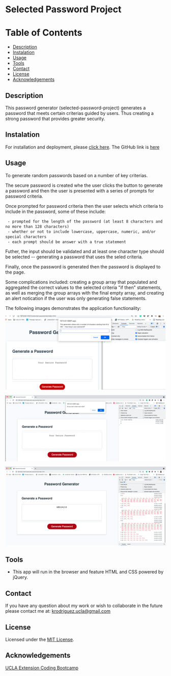 # Selected Password Project

# Table of Contents

* [Description](#description)
* [Instalation](#instalation)
* [Usage](#usage)
* [Tools](#tools)
* [Contact](#contact)
* [License](#license)
* [Acknowledgements](#acknowledgements)

## Description 

This password generator (selected-password-project) generates a password that meets certain criterias guided by users. Thus creating a strong password that provides greater security.

## Instalation
For installation and deployment, please [click here](https://kimberly-rodriguez.github.io/selected-passwords/). The GitHub link is [here](https://github.com/Kimberly-Rodriguez/selected-passwords)

## Usage

To generate random passwords based on a number of key criterias.

The secure password is created whe the user clicks the button to generate a password and then the user is presented with a series of prompts for password criteria.

Once prompted for password criteria then the user selects which criteria to include in the password, some of these include:

     - prompted for the length of the password (at least 8 characters and no more than 128 characters)
     - whether or not to include lowercase, uppercase, numeric, and/or special characters
     - each prompt should be answer with a true statement

Futher, the input should be validated and at least one character type should be selected -- generating a password that uses the seled criteria.

Finally, once the password is generated then the password is displayed to the page.

Some complications included: creating a group array that populated and aggregated the correct values to the selected criteria "if then" statements, as well as merging the group arrays with the final empty array, and creating an alert notication if the user was only generating false statements. 


The following images demonstrates the application functionality:

![The application displays the limiting number criteria .](./images/screenshot-01.png)

![The application displays the limiting number criteria .](./images/screenshot-02.png)

![The application displays the limiting number criteria .](./images/screenshot-05.png)


## Tools

* This app will run in the browser and feature HTML and CSS powered by jQuery.


## Contact

If you have any question about my work or wish to collaborate in the future please contact me at: <krodriguez.ucla@gmail.com>

## License 

Licensed under the [MIT License](LICENSE).

## Acknowledgements
[UCLA Extension Coding Bootcamp](https://bootcamp.uclaextension.edu/coding/)



 




